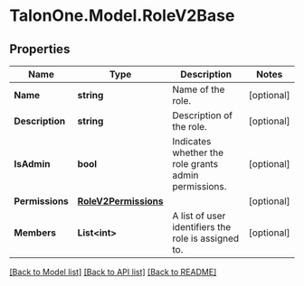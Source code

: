 # TalonOne.Model.RoleV2Base
## Properties

Name | Type | Description | Notes
------------ | ------------- | ------------- | -------------
**Name** | **string** | Name of the role. | [optional] 
**Description** | **string** | Description of the role. | [optional] 
**IsAdmin** | **bool** | Indicates whether the role grants admin permissions. | [optional] 
**Permissions** | [**RoleV2Permissions**](RoleV2Permissions.md) |  | [optional] 
**Members** | **List&lt;int&gt;** | A list of user identifiers the role is assigned to. | [optional] 

[[Back to Model list]](../README.md#documentation-for-models) [[Back to API list]](../README.md#documentation-for-api-endpoints) [[Back to README]](../README.md)

